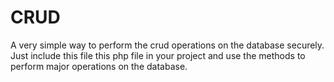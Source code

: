 # CRUD
A very simple way to perform the crud operations on the database securely.
Just include this file this php file in your project and use the methods to perform major operations on the database.
